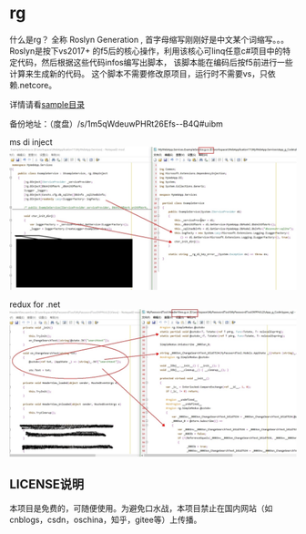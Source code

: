 # rg
什么是rg？ 全称 Roslyn Generation , 首字母缩写刚刚好是中文某个词缩写。。。
Roslyn是按下vs2017+ 的f5后的核心操作，利用该核心可linq任意c#项目中的特定代码，然后根据这些代码infos编写出脚本，
该脚本能在编码后按f5前进行一些计算来生成新的代码。
这个脚本不需要修改原项目，运行时不需要vs，只依赖.netcore。

详情请看[sample目录](./sample)

备份地址：（度盘）/s/1m5qWdeuwPHRt26Efs--B4Q#uibm 

ms di inject
![ms di inject](./img/rg.msdi-inject.jpg)

redux for .net
![redux](./img/rg.redux.png)













## LICENSE说明
本项目是免费的，可随便使用。为避免口水战，本项目禁止在国内网站（如cnblogs，csdn，oschina，知乎，gitee等）上传播。

